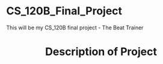 # CS_120B_Final_Project
This will be my CS_120B final project - The Beat Trainer

<h1><center>Description of Project</center></h1>

